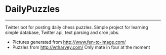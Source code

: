 # DailyPuzzles

---

Twitter bot for posting daily chess puzzles.
Simple project for learning simple database, Twitter api, text parsing and cron jobs. 

  * Pictures generated from http://www.fen-to-image.com/
  * Puzzles from http://wtharvey.com/ Only mate in four at the moment

